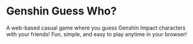 # Genshin Guess Who?

A web-based casual game where you guess Genshin Impact characters with your friends! 
Fun, simple, and easy to play anytime in your browser!
